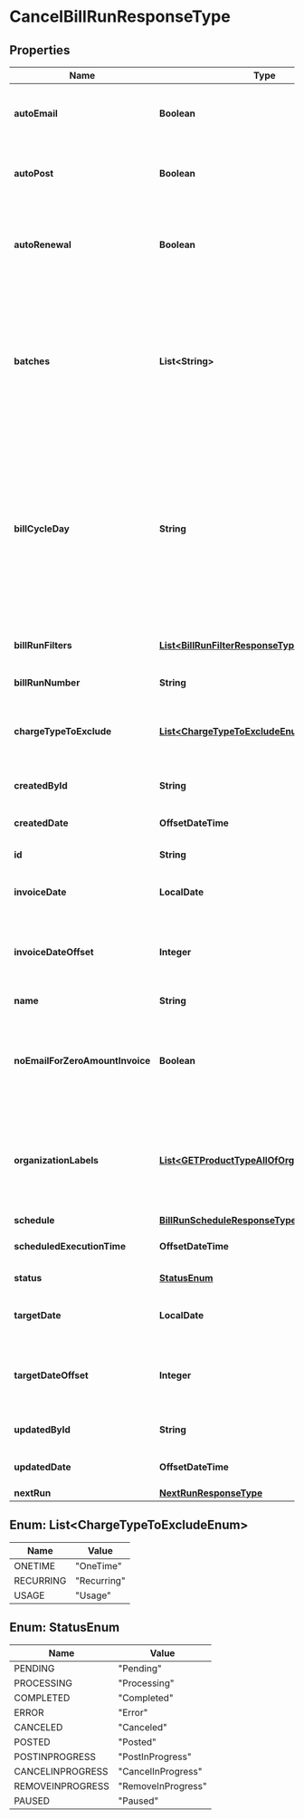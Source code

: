 

# CancelBillRunResponseType


## Properties

| Name | Type | Description | Notes |
|------------ | ------------- | ------------- | -------------|
|**autoEmail** | **Boolean** | Whether to automatically send emails after Auto-Post is complete.  |  [optional] |
|**autoPost** | **Boolean** | Whether to automatically post the bill run after the bill run is created.  |  [optional] |
|**autoRenewal** | **Boolean** | Whether to automatically renew auto-renew subscriptions that are up for renewal.  |  [optional] |
|**batches** | **List&lt;String&gt;** | The batch of accounts for this bill run, this field can not exist with &#x60;billRunFilters&#x60; together.  **Values:** &#x60;AllBatches&#x60; or an array of &#x60;Batch&#x60;*n* where *n* is a number between 1 and 50, for example, &#x60;Batch7&#x60;.  |  [optional] |
|**billCycleDay** | **String** | The day of the bill cycle, this field is only valid when &#x60;batches&#x60; is specified.  **Values:**  - &#x60;AllBillCycleDays&#x60; or one of numbers 1 - 31 for an ad-hoc bill run - &#x60;AllBillCycleDays&#x60;, one of numbers 1 - 31, or &#x60;AsRunDay&#x60; for a scheduled bill run  |  [optional] |
|**billRunFilters** | [**List&lt;BillRunFilterResponseType&gt;**](BillRunFilterResponseType.md) | The target account or subscriptions for this bill run.  |  [optional] |
|**billRunNumber** | **String** | The number of the bill run.  |  [optional] |
|**chargeTypeToExclude** | [**List&lt;ChargeTypeToExcludeEnum&gt;**](#List&lt;ChargeTypeToExcludeEnum&gt;) | The types of the charges to be excluded from the generation of billing documents.  |  [optional] |
|**createdById** | **String** | The ID of the user who created the bill run.  |  [optional] |
|**createdDate** | **OffsetDateTime** | The date and time when the bill run was created.  |  [optional] |
|**id** | **String** | The unqie ID of the bill run.  |  [optional] |
|**invoiceDate** | **LocalDate** | The invoice date for this bill run, only valid for ad-hoc bill runs.  |  [optional] |
|**invoiceDateOffset** | **Integer** | The offset compared to bill run execution date, only valid for scheduled bill runs.  |  [optional] |
|**name** | **String** | The name of the bill run.  |  [optional] |
|**noEmailForZeroAmountInvoice** | **Boolean** | Whether to suppress emails for invoices with zero total amount generated in this bill run after the bill run is complete.   |  [optional] |
|**organizationLabels** | [**List&lt;GETProductTypeAllOfOrganizationLabels&gt;**](GETProductTypeAllOfOrganizationLabels.md) | The organization(s) that the run is created for.   Note: This field is available only when the Multi-Org feature is enabled.  |  [optional] |
|**schedule** | [**BillRunScheduleResponseType**](BillRunScheduleResponseType.md) |  |  [optional] |
|**scheduledExecutionTime** | **OffsetDateTime** | The scheduled execution time for a bill run.  |  [optional] |
|**status** | [**StatusEnum**](#StatusEnum) | The status of the bill run.  |  [optional] |
|**targetDate** | **LocalDate** | The target date for this bill run, only valid for ad-hoc bill runs.  |  [optional] |
|**targetDateOffset** | **Integer** | The offset compared to bill run execution date, only valid for scheduled bill runs.  |  [optional] |
|**updatedById** | **String** | The ID of the user who last updated the bill run.  |  [optional] |
|**updatedDate** | **OffsetDateTime** | The date and time when the bill run was last updated.  |  [optional] |
|**nextRun** | [**NextRunResponseType**](NextRunResponseType.md) |  |  [optional] |



## Enum: List&lt;ChargeTypeToExcludeEnum&gt;

| Name | Value |
|---- | -----|
| ONETIME | &quot;OneTime&quot; |
| RECURRING | &quot;Recurring&quot; |
| USAGE | &quot;Usage&quot; |



## Enum: StatusEnum

| Name | Value |
|---- | -----|
| PENDING | &quot;Pending&quot; |
| PROCESSING | &quot;Processing&quot; |
| COMPLETED | &quot;Completed&quot; |
| ERROR | &quot;Error&quot; |
| CANCELED | &quot;Canceled&quot; |
| POSTED | &quot;Posted&quot; |
| POSTINPROGRESS | &quot;PostInProgress&quot; |
| CANCELINPROGRESS | &quot;CancelInProgress&quot; |
| REMOVEINPROGRESS | &quot;RemoveInProgress&quot; |
| PAUSED | &quot;Paused&quot; |



